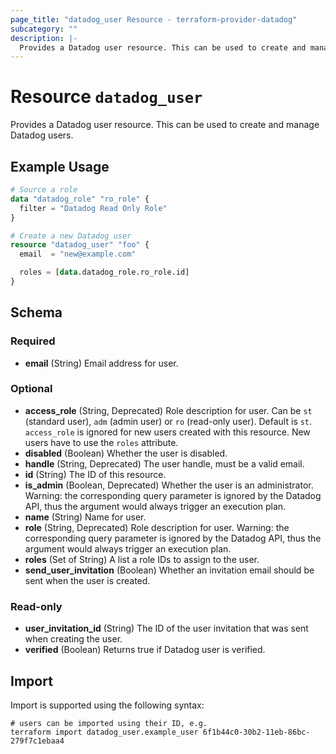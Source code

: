 ```yaml
---
page_title: "datadog_user Resource - terraform-provider-datadog"
subcategory: ""
description: |-
  Provides a Datadog user resource. This can be used to create and manage Datadog users.
---
```


# Resource `datadog_user`

Provides a Datadog user resource. This can be used to create and manage Datadog users.

## Example Usage

```terraform
# Source a role
data "datadog_role" "ro_role" {
  filter = "Datadog Read Only Role"
}

# Create a new Datadog user
resource "datadog_user" "foo" {
  email  = "new@example.com"

  roles = [data.datadog_role.ro_role.id]
}
```

## Schema

### Required

- **email** (String) Email address for user.

### Optional

- **access_role** (String, Deprecated) Role description for user. Can be `st` (standard user), `adm` (admin user) or `ro` (read-only user). Default is `st`. `access_role` is ignored for new users created with this resource. New users have to use the `roles` attribute.
- **disabled** (Boolean) Whether the user is disabled.
- **handle** (String, Deprecated) The user handle, must be a valid email.
- **id** (String) The ID of this resource.
- **is_admin** (Boolean, Deprecated) Whether the user is an administrator. Warning: the corresponding query parameter is ignored by the Datadog API, thus the argument would always trigger an execution plan.
- **name** (String) Name for user.
- **role** (String, Deprecated) Role description for user. Warning: the corresponding query parameter is ignored by the Datadog API, thus the argument would always trigger an execution plan.
- **roles** (Set of String) A list a role IDs to assign to the user.
- **send_user_invitation** (Boolean) Whether an invitation email should be sent when the user is created.

### Read-only

- **user_invitation_id** (String) The ID of the user invitation that was sent when creating the user.
- **verified** (Boolean) Returns true if Datadog user is verified.

## Import

Import is supported using the following syntax:

```shell
# users can be imported using their ID, e.g.
terraform import datadog_user.example_user 6f1b44c0-30b2-11eb-86bc-279f7c1ebaa4
```
